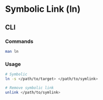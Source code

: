 # Symbolic Link (ln)

## CLI

### Commands

```sh
man ln
```

### Usage

```sh
# Symbolic
ln -s </path/to/target> </path/to/symlink>

# Remove symbolic link
unlink </path/to/symlink>
```
